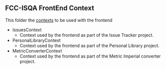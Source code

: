 ## FCC-ISQA FrontEnd Context

This folder the [contexts](https://reactjs.org/docs/context.html) to be used with the frontend

- IssuesContext
    - Context used by the frontend as part of the Issue Tracker project.
- PersonalLibraryContext
    - Context used by the frontend as part of the Personal Library project.
- MetricConverterContext
    - Context used by the frontend as part of the Metric Imperial converter project.